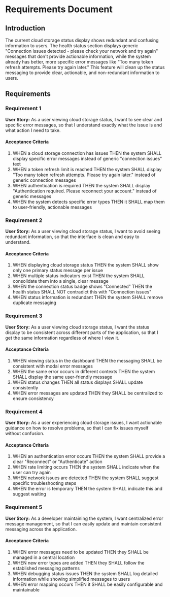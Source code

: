 # Requirements Document

## Introduction

The current cloud storage status display shows redundant and confusing information to users. The health status section displays generic "Connection issues detected - please check your network and try again" messages that don't provide actionable information, while the system already has better, more specific error messages like "Too many token refresh attempts. Please try again later." This feature will clean up the status messaging to provide clear, actionable, and non-redundant information to users.

## Requirements

### Requirement 1

**User Story:** As a user viewing cloud storage status, I want to see clear and specific error messages, so that I understand exactly what the issue is and what action I need to take.

#### Acceptance Criteria

1. WHEN a cloud storage connection has issues THEN the system SHALL display specific error messages instead of generic "connection issues" text
2. WHEN a token refresh limit is reached THEN the system SHALL display "Too many token refresh attempts. Please try again later." instead of generic connection messages
3. WHEN authentication is required THEN the system SHALL display "Authentication required. Please reconnect your account." instead of generic messages
4. WHEN the system detects specific error types THEN it SHALL map them to user-friendly, actionable messages

### Requirement 2

**User Story:** As a user viewing cloud storage status, I want to avoid seeing redundant information, so that the interface is clean and easy to understand.

#### Acceptance Criteria

1. WHEN displaying cloud storage status THEN the system SHALL show only one primary status message per issue
2. WHEN multiple status indicators exist THEN the system SHALL consolidate them into a single, clear message
3. WHEN the connection status badge shows "Connected" THEN the health status SHALL NOT contradict this with "Connection issues"
4. WHEN status information is redundant THEN the system SHALL remove duplicate messaging

### Requirement 3

**User Story:** As a user viewing cloud storage status, I want the status display to be consistent across different parts of the application, so that I get the same information regardless of where I view it.

#### Acceptance Criteria

1. WHEN viewing status in the dashboard THEN the messaging SHALL be consistent with modal error messages
2. WHEN the same error occurs in different contexts THEN the system SHALL display the same user-friendly message
3. WHEN status changes THEN all status displays SHALL update consistently
4. WHEN error messages are updated THEN they SHALL be centralized to ensure consistency

### Requirement 4

**User Story:** As a user experiencing cloud storage issues, I want actionable guidance on how to resolve problems, so that I can fix issues myself without confusion.

#### Acceptance Criteria

1. WHEN an authentication error occurs THEN the system SHALL provide a clear "Reconnect" or "Authenticate" action
2. WHEN rate limiting occurs THEN the system SHALL indicate when the user can try again
3. WHEN network issues are detected THEN the system SHALL suggest specific troubleshooting steps
4. WHEN the error is temporary THEN the system SHALL indicate this and suggest waiting

### Requirement 5

**User Story:** As a developer maintaining the system, I want centralized error message management, so that I can easily update and maintain consistent messaging across the application.

#### Acceptance Criteria

1. WHEN error messages need to be updated THEN they SHALL be managed in a central location
2. WHEN new error types are added THEN they SHALL follow the established messaging patterns
3. WHEN debugging status issues THEN the system SHALL log detailed information while showing simplified messages to users
4. WHEN error mapping occurs THEN it SHALL be easily configurable and maintainable